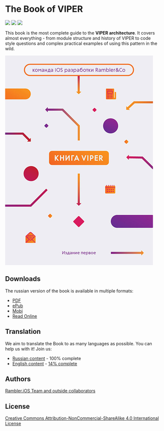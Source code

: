 # The Book of VIPER

![](https://img.shields.io/badge/license-CC--BY--NC--SA%204.0%20Int-blue.svg) ![](https://img.shields.io/badge/russian-100%25-brightgreen.svg) ![](https://img.shields.io/badge/english-14%25-red.svg)

This book is the most complete guide to the **VIPER architecture**. It covers almost everything - from module structure and history of VIPER to code style questions and complex practical examples of using this pattern in the wild.

![Cover](Resources/cover.jpg)

## Downloads

The russian version of the book is available in multiple formats:

- [PDF](https://www.gitbook.com/download/pdf/book/etolstoy/the-book-of-viper)
- [ePub](https://www.gitbook.com/download/epub/book/etolstoy/the-book-of-viper)
- [Mobi](https://www.gitbook.com/download/mobi/book/etolstoy/the-book-of-viper)
- [Read Online](https://www.gitbook.com/read/book/etolstoy/the-book-of-viper)

## Translation

We aim to translate the Book to as many languages as possible. You can help us with it! Join us:

- [Russian content](russian/contents.md) - 100% complete
- [English content](english/contents.md) - [14% complete](https://github.com/rambler-digital-solutions/The-Book-of-VIPER/issues?q=is%3Aissue+is%3Aopen+label%3Aenglish)

## Authors

[Rambler.iOS Team and outside collaborators](https://github.com/rambler-digital-solutions/The-Book-of-VIPER/graphs/contributors)

## License

[Creative Commons Attribution-NonCommercial-ShareAlike 4.0 International License](https://github.com/rambler-digital-solutions/The-Book-of-VIPER/blob/master/LICENSE)
